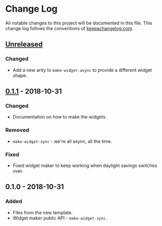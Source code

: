 # Change Log
All notable changes to this project will be documented in this file. This change log follows the conventions of [keepachangelog.com](http://keepachangelog.com/).

## [Unreleased]
### Changed
- Add a new arity to `make-widget-async` to provide a different widget shape.

## [0.1.1] - 2018-10-31
### Changed
- Documentation on how to make the widgets.

### Removed
- `make-widget-sync` - we're all async, all the time.

### Fixed
- Fixed widget maker to keep working when daylight savings switches over.

## 0.1.0 - 2018-10-31
### Added
- Files from the new template.
- Widget maker public API - `make-widget-sync`.

[Unreleased]: https://github.com/your-name/first-time/compare/0.1.1...HEAD
[0.1.1]: https://github.com/your-name/first-time/compare/0.1.0...0.1.1
